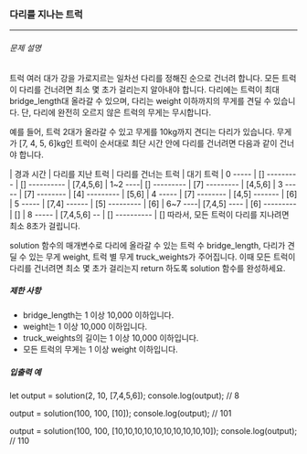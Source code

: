 ### 다리를 지나는 트럭

---

###### 문제 설명

트럭 여러 대가 강을 가로지르는 일차선 다리를 정해진 순으로 건너려 합니다. 모든 트럭이 다리를 건너려면 최소 몇 초가 걸리는지 알아내야 합니다. 다리에는 트럭이 최대 bridge_length대 올라갈 수 있으며, 다리는 weight 이하까지의 무게를 견딜 수 있습니다. 단, 다리에 완전히 오르지 않은 트럭의 무게는 무시합니다.

예를 들어, 트럭 2대가 올라갈 수 있고 무게를 10kg까지 견디는 다리가 있습니다. 무게가 [7, 4, 5, 6]kg인 트럭이 순서대로 최단 시간 안에 다리를 건너려면 다음과 같이 건너야 합니다.

| 경과 시간 | 다리를 지난 트럭 | 다리를 건너는 트럭 | 대기 트럭
| 0 ----- | [] --------- | [] ---------- | [7,4,5,6]
| 1~2 ----| [] --------- | [7] --------- | [4,5,6]
| 3 ----- | [7] -------- | [4] --------- | [5,6]
| 4 ----- | [7] -------- | [4,5] ------- | [6]
| 5 ----- | [7,4] ------ | [5] --------- | [6]
| 6~7 ----| [7,4,5] ---- | [6] --------- | []
| 8 ----- | [7,4,5,6] -- | [] ---------- | []
따라서, 모든 트럭이 다리를 지나려면 최소 8초가 걸립니다.

solution 함수의 매개변수로 다리에 올라갈 수 있는 트럭 수 bridge_length, 다리가 견딜 수 있는 무게 weight, 트럭 별 무게 truck_weights가 주어집니다. 이때 모든 트럭이 다리를 건너려면 최소 몇 초가 걸리는지 return 하도록 solution 함수를 완성하세요.

##### 제한 사항

- bridge_length는 1 이상 10,000 이하입니다.
- weight는 1 이상 10,000 이하입니다.
- truck_weights의 길이는 1 이상 10,000 이하입니다.
- 모든 트럭의 무게는 1 이상 weight 이하입니다.

##### 입출력 예

let output = solution(2, 10, [7,4,5,6]);
console.log(output); // 8

output = solution(100, 100, [10]);
console.log(output); // 101

output = solution(100, 100, [10,10,10,10,10,10,10,10,10,10]);
console.log(output); // 110
